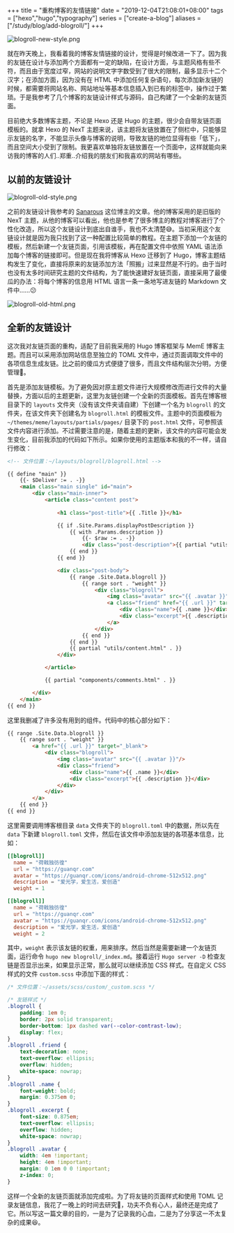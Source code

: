 +++
title = "重构博客的友情链接"
date = "2019-12-04T21:08:01+08:00"
tags = ["hexo","hugo","typography"]
series = ["create-a-blog"]
aliases = ["/study/blog/add-blogroll/"]
+++

![blogroll-new-style.png](/images/blogroll-new-style.png "全新的友链设计")

就在昨天晚上，我看着我的博客友情链接的设计，觉得是时候改进一下了。因为我的友链在设计与添加两个方面都有一定的缺陷，在设计方面，与主题风格有些不符，而且由于宽度过窄，网站的说明文字字数受到了很大的限制，最多显示十二个汉字；在添加方面，因为没有在 HTML 中添加任何复杂语句，每次添加新友链的时候，都需要将网站名称、网站地址等基本信息插入到已有的标签中，操作过于繁琐。于是我参考了几个博客的友链设计样式与源码，自己构建了一个全新的友链页面。

目前绝大多数博客主题，不论是 Hexo 还是 Hugo 的主题，很少会自带友链页面模板的。就拿 Hexo 的 NexT 主题来说，该主题将友链放置在了侧栏中，只能够显示友链的名字，不能显示头像与博客的说明，导致友链的地位显得有些「低下」，而且空间大小受到了限制。我更喜欢单独将友链放置在一个页面中，这样就能向来访我的博客的人们..郑重..介绍我的朋友们和我喜欢的网站有哪些。

## 以前的友链设计

![blogroll-old-style.png](/images/blogroll-old-style.png "以前的友链页面")

之前的友链设计我参考的 [Sanarous](https://bestzuo.cn/) 这位博主的文章。他的博客采用的是旧版的 NexT 主题，从他的博客可以看出，他也是参考了很多博主的教程对博客进行了个性化改造，所以这个友链设计到底出自谁手，我也不太清楚😅。当初采用这个友链设计就是因为我只找到了这一种配置比较简单的教程。在主题下添加一个友链的模板，然后新建一个友链页面，引用该模板，再在配置文件中依照 YAML 语法添加每个博客的链接即可。但是现在我将博客从 Hexo 迁移到了 Hugo，博客主题结构发生了变化，直接将原来的友链添加方法「照搬」过来显然是不行的。由于当时也没有太多时间研究主题的文件结构，为了能快速建好友链页面，直接采用了最傻瓜的办法：将每个博客的信息用 HTML 语言一条一条地写进友链的 Markdown 文件中……😕

![blogroll-old-html.png](/images/blogroll-old-html.png "采用最傻瓜的办法添加友链")

## 全新的友链设计

这次我对友链页面的重构，适配了目前我采用的 Hugo 博客框架与 MemE 博客主题。而且可以采用添加网站信息至独立的 TOML 文件中，通过页面调取文件中的各项信息生成友链。比之前的傻瓜方式便捷了很多，而且文件结构层次分明，方便管理🍻。

首先是添加友链模板。为了避免因对原主题文件进行大规模修改而进行文件的大量替换，方面以后的主题更新，这里为友链创建一个全新的页面模板。首先在博客根目录下的 `layouts` 文件夹（没有该文件夹请自建）下创建一个名为 `blogroll` 的文件夹，在该文件夹下创建名为 `blogroll.html` 的模板文件。主题中的页面模板为 `~/themes/meme/layouts/partials/pages/` 目录下的 `post.html` 文件，可参照该文件内容进行添加。不过需要注意的是，随着主题的更新，该文件的内容可能会发生变化，目前我添加的代码如下所示。如果你使用的主题版本和我的不一样，请自行修改：

```html
<!-- 文件位置：~/layouts/blogroll/blogroll.html -->

{{ define "main" }}
    {{- $Deliver := . -}}
    <main class="main single" id="main">
        <div class="main-inner">
            <article class="content post">
                
                <h1 class="post-title">{{ .Title }}</h1>

                {{ if .Site.Params.displayPostDescription }}
                    {{ with .Params.description }}
                        {{- $raw := . -}}
                        <div class="post-description">{{ partial "utils/markdownify.html" (dict "Deliver" $Deliver "raw" $raw "isContent" false) }}</div>
                    {{ end }}
                {{ end }}

                <div class="post-body">
                    {{ range .Site.Data.blogroll }}
                        {{ range sort . "weight" }}
                            <div class="blogroll">
                                <img class="avatar" src="{{ .avatar }}"/>
                                <a class="friend" href="{{ .url }}" target="_blank">
                                    <div class="name">{{ .name }}</div>
                                    <div class="excerpt">{{ .description }}</div>
                                </a>  
                            </div>
                        {{ end }}
                    {{ end }}
                    {{ partial "utils/content.html" . }}
                </div>

            </article>

            {{ partial "components/comments.html" . }}

        </div>
    </main>
{{ end }}
```

这里我删减了许多没有用到的组件。代码中的核心部分如下：

```html
{{ range .Site.Data.blogroll }}
    {{ range sort . "weight" }}
        <a href="{{ .url }}" target="_blank">
            <div class="blogroll">
                <img class="avatar" src="{{ .avatar }}"/>
                <div class="friend">
                    <div class="name">{{ .name }}</div>
                    <div class="excerpt">{{ .description }}</div>
                </div>
            </div>
        </a>
    {{ end }}
{{ end }}
```

这里需要调用博客根目录 `data` 文件夹下的 `blogroll.toml` 中的数据，所以先在 `data` 下新建 `blogroll.toml` 文件，然后在该文件中添加友链的各项基本信息，比如：

```toml
[[blogroll]]
  name = "荷戟独彷徨"
  url = "https://guanqr.com"
  avatar = "https://guanqr.com/icons/android-chrome-512x512.png"
  description = "爱光学，爱生活，爱创造"
  weight = 1

[[blogroll]]
  name = "荷戟独彷徨"
  url = "https://guanqr.com"
  avatar = "https://guanqr.com/icons/android-chrome-512x512.png"
  description = "爱光学，爱生活，爱创造"
  weight = 2
```

其中，`weight` 表示该友链的权重，用来排序。然后当然是需要新建一个友链页面，运行命令 `hugo new blogroll/_index.md`。接着运行 `Hugo server -D` 检查友链是否显示出来，如果显示正常，那么就可以继续添加 CSS 样式。在自定义 CSS 样式的文件 `custom.scss` 中添加下面的样式：

```css
/* 文件位置：~/assets/scss/custom/_custom.scss */

/* 友链样式 */
.blogroll {
    padding: 1em 0;
    border: 2px solid transparent;
    border-bottom: 1px dashed var(--color-contrast-low);
    display: flex;
}
.blogroll .friend {
    text-decoration: none;
    text-overflow: ellipsis;
    overflow: hidden;
    white-space: nowrap;
}
.blogroll .name {
    font-weight: bold;
    margin: 0.375em 0;  
}
.blogroll .excerpt {
    font-size: 0.875em;
    text-overflow: ellipsis;
    overflow: hidden;
    white-space: nowrap;
}
.blogroll .avatar {
    width: 4em !important;
    height: 4em !important;
    margin: 0 1em 0 0 !important;
    z-index: 0;
}
```

这样一个全新的友链页面就添加完成啦。为了将友链的页面样式和使用 TOML 记录友链信息，我花了一晚上的时间去研究🧐，功夫不负有心人，最终还是完成了它。所以写这一篇文章的目的，一是为了记录我的心血，二是为了分享这一不太复杂的成果😆。